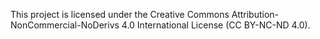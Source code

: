 This project is licensed under the Creative Commons Attribution-NonCommercial-NoDerivs 4.0 International License (CC BY-NC-ND 4.0).
